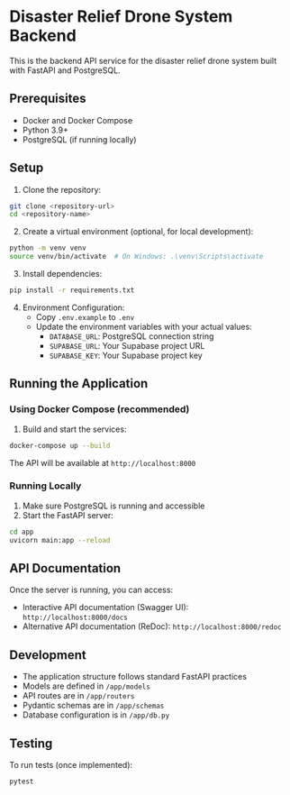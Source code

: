 # Disaster Relief Drone System Backend

This is the backend API service for the disaster relief drone system built with FastAPI and PostgreSQL.

## Prerequisites

- Docker and Docker Compose
- Python 3.9+
- PostgreSQL (if running locally)

## Setup

1. Clone the repository:
```bash
git clone <repository-url>
cd <repository-name>
```

2. Create a virtual environment (optional, for local development):
```bash
python -m venv venv
source venv/bin/activate  # On Windows: .\venv\Scripts\activate
```

3. Install dependencies:
```bash
pip install -r requirements.txt
```

4. Environment Configuration:
   - Copy `.env.example` to `.env`
   - Update the environment variables with your actual values:
     - `DATABASE_URL`: PostgreSQL connection string
     - `SUPABASE_URL`: Your Supabase project URL
     - `SUPABASE_KEY`: Your Supabase project key

## Running the Application

### Using Docker Compose (recommended)

1. Build and start the services:
```bash
docker-compose up --build
```

The API will be available at `http://localhost:8000`

### Running Locally

1. Make sure PostgreSQL is running and accessible
2. Start the FastAPI server:
```bash
cd app
uvicorn main:app --reload
```

## API Documentation

Once the server is running, you can access:
- Interactive API documentation (Swagger UI): `http://localhost:8000/docs`
- Alternative API documentation (ReDoc): `http://localhost:8000/redoc`

## Development

- The application structure follows standard FastAPI practices
- Models are defined in `/app/models`
- API routes are in `/app/routers`
- Pydantic schemas are in `/app/schemas`
- Database configuration is in `/app/db.py`

## Testing

To run tests (once implemented):
```bash
pytest
```